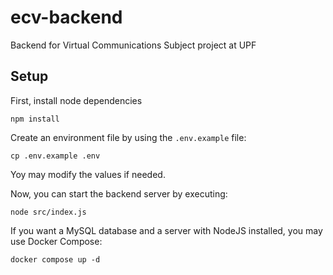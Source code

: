 # ecv-backend

 Backend for Virtual Communications Subject project at UPF

## Setup

First, install node dependencies

``npm install``

Create an environment file by using the `.env.example` file:

``cp .env.example .env``

Yoy may modify the values if needed.

Now, you can start the backend server by executing:

``node src/index.js``

If you want a MySQL database and a server with NodeJS installed, you may use Docker Compose:

``docker compose up -d``
